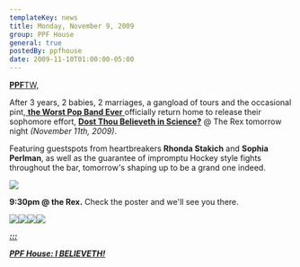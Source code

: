 ```yaml
---
templateKey: news
title: Monday, November 9, 2009
group: PPF House
general: true
postedBy: ppfhouse
date: 2009-11-10T01:00:00-05:00
---
```

[**PPF**TW,](http://ppfhouse.bandcamp.com)

After 3 years, 2 babies, 2 marriages, a gangload of tours and the occasional pint,[ **the Worst Pop Band Ever** ](http://wpbe.bandcamp.com)officially return home to release their sophomore effort, [**Dost Thou Believeth in Science?**](http://wpbe.bandcamp.com) @ The Rex tomorrow night *(November 11th, 2009)*.

Featuring guestspots from heartbreakers **Rhonda Stakich** and **Sophia Perlman**, as well as the guarantee of impromptu Hockey style fights throughout the bar, tomorrow's shaping up to be a grand one indeed.

[![](http://photos-d.ak.fbcdn.net/hphotos-ak-snc3/hs066.snc3/13361_327450300502_640110502_9732034_2378489_n.jpg)](http://photos-d.ak.fbcdn.net/hphotos-ak-snc3/hs066.snc3/13361_327450300502_640110502_9732034_2378489_n.jpg)

**9:30pm @ the Rex.** Check the poster and we'll see you there.

[![](http://masiaone.com/wp-content/themes/MASIA02/images/icon_youtube.jpg)](http://www.youtube.com/ppfhouse)[![](http://masiaone.com/wp-content/themes/MASIA02/images/icon_myspace.jpg)](http://www.myspace.com/ppfhouse)[![](http://masiaone.com/wp-content/themes/MASIA02/images/icon_facebook.jpg)](http://www.facebook.com/home.php#/pages/PPF-House/32210491219?ref=ts)[![](http://s3.amazonaws.com/twitter_production/profile_images/60316485/bc_bigger.jpg)](http://ppfhouse.bandcamp.com)

[***:::*** ](http://wpbe.bandcamp.com)

[***PPF House: I BELIEVETH!***](http://wpbe.bandcamp.com)